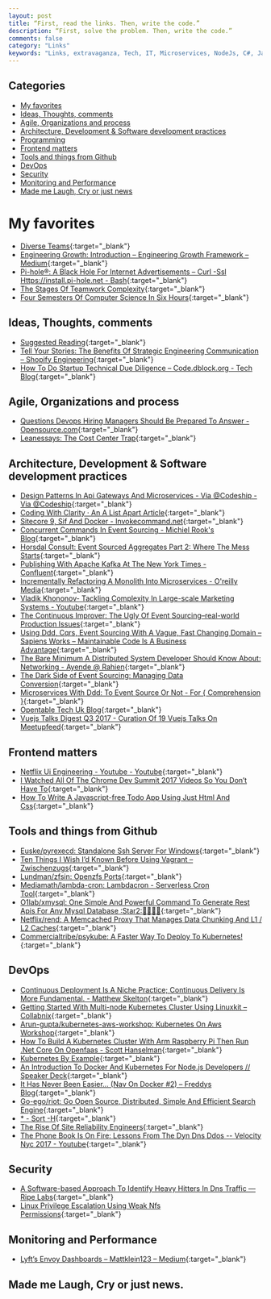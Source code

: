 ```yaml
---
layout: post
title: “First, read the links. Then, write the code.”
description: “First, solve the problem. Then, write the code.”
comments: false
category: "Links"
keywords: "Links, extravaganza, Tech, IT, Microservices, NodeJs, C#, Javascript, Solution architecture"
---
```


## Categories ##
* [My favorites](#favorites)
* [Ideas, Thoughts, comments](#ideas)
* [Agile, Organizations and process](#agile)
* [Architecture, Development & Software development practices](#development)
* [Programming](#net)
* [Frontend matters](#web)
* [Tools and things from Github](#tools)
* [DevOps](#devops)
* [Security](#security)
* [Monitoring and Performance](#monitoring)
* [Made me Laugh, Cry or just news](#news)

# My favorites<a name="favorites"></a> #
* [Diverse Teams](https://kateheddleston.com/blog/how-to-build-diverse-teams){:target="_blank"}
* [Engineering Growth: Introduction – Engineering Growth Framework – Medium](https://medium.com/s/engineering-growth-framework/engineering-growth-introduction-8ba7b78c8d6c){:target="_blank"}
* [Pi-hole®: A Black Hole For Internet Advertisements – Curl -Ssl Https://install.pi-hole.net - Bash](https://pi-hole.net/){:target="_blank"}
* [The Stages Of Teamwork Complexity](https://dev.to/lpasqualis/the-stages-of-teamwork-complexity-ce8){:target="_blank"}
* [Four Semesters Of Computer Science In Six Hours](https://btholt.github.io/four-semesters-of-cs/){:target="_blank"}

## Ideas, Thoughts, comments <a name="ideas"></a> ##
* [Suggested Reading](http://www.xplaner.com/suggested-reading/){:target="_blank"}
* [Tell Your Stories: The Benefits Of Strategic Engineering Communication – Shopify Engineering](https://shopifyengineering.myshopify.com/blogs/engineering/tell-your-stories-the-benefits-of-strategic-engineering-communications){:target="_blank"}
* [How To Do Startup Technical Due Diligence – Code.dblock.org - Tech Blog](http://code.dblock.org/2017/10/29/how-to-do-startup-technical-due-diligence.html){:target="_blank"}

## Agile, Organizations and process<a name="agile"></a> ##
* [Questions Devops Hiring Managers Should Be Prepared To Answer - Opensource.com](https://opensource.com/article/17/11/inclusive-workforce-takes-work){:target="_blank"}
* [Leanessays: The Cost Center Trap](http://www.leanessays.com/2017/11/the-cost-center-trap.html){:target="_blank"}

## Architecture, Development & Software development practices <a name="development"></a> ##
* [Design Patterns In Api Gateways And Microservices - Via @Codeship - Via @Codeship](https://blog.codeship.com/design-patterns-in-api-gateways-and-microservices/){:target="_blank"}
* [Coding With Clarity · An A List Apart Article](https://alistapart.com/article/coding-with-clarity){:target="_blank"}
* [Sitecore 9, Sif And Docker - Invokecommand.net](http://invokecommand.net/posts/sitecore-9-sif-and-docker){:target="_blank"}
* [Concurrent Commands In Event Sourcing - Michiel Rook's Blog](https://www.michielrook.nl/2016/09/concurrent-commands-event-sourcing/?__s=rz6syqwso5amykgnmqva){:target="_blank"}
* [Horsdal Consult: Event Sourced Aggregates Part 2: Where The Mess Starts](http://www.horsdal-consult.dk/2017/10/event-sourced-aggregates-part-2-where.html){:target="_blank"}
* [Publishing With Apache Kafka At The New York Times - Confluent](https://www.confluent.io/blog/publishing-apache-kafka-new-york-times/?__s=rz6syqwso5amykgnmqva){:target="_blank"}
* [Incrementally Refactoring A Monolith Into Microservices - O'reilly Media](https://www.oreilly.com/ideas/incrementally-refactoring-a-monolith-into-microservices?__s=rz6syqwso5amykgnmqva){:target="_blank"}
* [Vladik Khononov- Tackling Complexity In Large-scale Marketing Systems - Youtube](https://www.youtube.com/watch?v=k2LazT39-8Y&__s=rz6syqwso5amykgnmqva){:target="_blank"}
* [The Continuous Improver: The Ugly Of Event Sourcing–real-world Production Issues](http://www.continuousimprover.com/2017/11/the-ugly-of-event-sourcingreal-world.html?__s=rz6syqwso5amykgnmqva){:target="_blank"}
* [Using Ddd, Cqrs, Event Sourcing With A Vague, Fast Changing Domain – Sapiens Works – Maintainable Code Is A Business Advantage](http://blog.sapiensworks.com/post/2017/10/30/Is-DDD-ES-CQRS-changing-domain?__s=rz6syqwso5amykgnmqva){:target="_blank"}
* [The Bare Minimum A Distributed System Developer Should Know About: Networking - Ayende @ Rahien](https://ayende.com/blog/180386/the-bare-minimum-a-distributed-system-developer-should-know-about-networking?__s=rz6syqwso5amykgnmqva){:target="_blank"}
* [The Dark Side of Event Sourcing: Managing Data Conversion](http://files.movereem.nl/2017saner-eventsourcing.pdf?__s=rz6syqwso5amykgnmqva){:target="_blank"}
* [Microservices With Ddd: To Event Source Or Not - For { Comprehension }](https://forcomprehension.com/2017/10/30/to-event-source-or-not/){:target="_blank"}
* [Opentable Tech Uk Blog](http://tech.opentable.co.uk//blog/2017/11/02/circuit-breakers-and-application-resilience/){:target="_blank"}
* [Vuejs Talks Digest Q3 2017 - Curation Of 19 Vuejs Talks On Meetupfeed](http://meetupfeed.com/recorded-vuejs-talks-last-three-months-vuejs-talks-digest-q3-2017/){:target="_blank"}

## Frontend matters <a name="web"></a> ##
* [Netflix Ui Engineering - Youtube - Youtube](https://www.youtube.com/channel/UCGGRRqAjPm6sL3-WGBDnKJA){:target="_blank"}
* [I Watched All Of The Chrome Dev Summit 2017 Videos So You Don’t Have To](https://redfin.engineering/i-watched-all-of-the-chrome-dev-summit-2017-videos-so-you-dont-have-to-9b62a593c3cb){:target="_blank"}
* [How To Write A Javascript-free Todo App Using Just Html And Css](http://www.mattzeunert.com/2017/10/30/javascript-free-todo-app.html){:target="_blank"}

## Tools and things from Github <a name="tools"></a> ##
* [Euske/pyrexecd: Standalone Ssh Server For Windows](https://github.com/euske/pyrexecd){:target="_blank"}
* [Ten Things I Wish I’d Known Before Using Vagrant – Zwischenzugs](https://zwischenzugs.com/2017/10/27/ten-things-i-wish-id-known-before-using-vagrant/){:target="_blank"}
* [Lundman/zfsin: Openzfs Ports](https://github.com/lundman/zfsin){:target="_blank"}
* [Mediamath/lambda-cron: Lambdacron - Serverless Cron Tool](https://github.com/mediaMath/lambda-cron){:target="_blank"}
* [O1lab/xmysql: One Simple And Powerful Command To Generate Rest Apis For Any Mysql Database :Star2::star2::star2::star2::star2:](https://github.com/o1lab/xmysql){:target="_blank"}
* [Netflix/rend: A Memcached Proxy That Manages Data Chunking And L1 / L2 Caches](https://github.com/Netflix/rend){:target="_blank"}
* [Commercialtribe/psykube: A Faster Way To Deploy To Kubernetes!](https://github.com/CommercialTribe/psykube){:target="_blank"}

## DevOps<a name="devops"></a> ##
* [Continuous Deployment Is A Niche Practice; Continuous Delivery Is More Fundamental. - Matthew Skelton](https://blog.matthewskelton.net/2017/10/27/continuous-deployment-is-a-niche-practice-continuous-delivery-is-more-fundamental/){:target="_blank"}
* [Getting Started With Multi-node Kubernetes Cluster Using Linuxkit – Collabnix](http://collabnix.com/getting-started-with-multi-node-kubernetes-cluster-using-linuxkit/){:target="_blank"}
* [Arun-gupta/kubernetes-aws-workshop: Kubernetes On Aws Workshop](https://github.com/arun-gupta/kubernetes-aws-workshop){:target="_blank"}
* [How To Build A Kubernetes Cluster With Arm Raspberry Pi Then Run .Net Core On Openfaas - Scott Hanselman](https://www.hanselman.com/blog/HowToBuildAKubernetesClusterWithARMRaspberryPiThenRunNETCoreOnOpenFaas.aspx){:target="_blank"}
* [Kubernetes By Example](http://kubernetesbyexample.com/){:target="_blank"}
* [An Introduction To Docker And Kubernetes For Node.js Developers // Speaker Deck](https://speakerdeck.com/georgecrawford/an-introduction-to-docker-and-kubernetes-for-node-dot-js-developers){:target="_blank"}
* [It Has Never Been Easier… (Nav On Docker #2) – Freddys Blog](https://blogs.msdn.microsoft.com/freddyk/2017/10/29/it-has-never-been-easier-nav-on-docker-2/){:target="_blank"}
* [Go-ego/riot: Go Open Source, Distributed, Simple And Efficient Search Engine](https://github.com/go-ego/riot){:target="_blank"}
* [* - Sort -H](https://dev.to/djviolin/what-are-your-unix-pipeline-commands-that-saved-you-from-lot-of-codingtime-7ok){:target="_blank"}
* [The Rise Of Site Reliability Engineers](https://blog.newrelic.com/2017/10/30/site-reliability-engineer-sre/){:target="_blank"}
* [The Phone Book Is On Fire: Lessons From The Dyn Dns Ddos -- Velocity Nyc 2017 - Youtube](https://www.youtube.com/watch?v=Y1frKCKL8xA){:target="_blank"}

## Security<a name="security"></a> ##
* [A Software-based Approach To Identify Heavy Hitters In Dns Traffic — Ripe Labs](https://labs.ripe.net/Members/santiago_r_r_/a-software-based-approach-to-identify-heavy-hitters-in-dns-traffic){:target="_blank"}
* [Linux Privilege Escalation Using Weak Nfs Permissions](https://haiderm.com/linux-privilege-escalation-using-weak-nfs-permissions/){:target="_blank"}

## Monitoring and Performance <a name="monitoring"></a> ##
* [Lyft’s Envoy Dashboards – Mattklein123 – Medium](https://medium.com/@mattklein123/lyfts-envoy-dashboards-5c91738816b1?__s=bwykwk1kcceogszq8abt){:target="_blank"}

## Made me Laugh, Cry or just news. <a name="news"></a> ##
